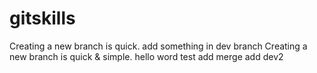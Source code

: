 # gitskills
Creating a new branch is quick.
add something in dev branch
Creating a new branch is quick & simple.
hello word
test add merge
add dev2


